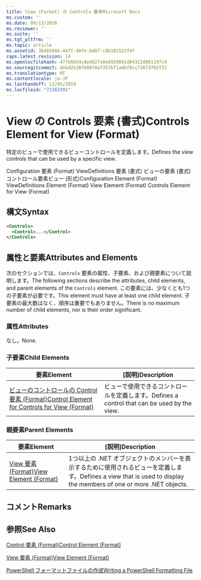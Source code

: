 ```yaml
---
title: View (Format) の Controls 要素Microsoft Docs
ms.custom: ''
ms.date: 09/13/2016
ms.reviewer: ''
ms.suite: ''
ms.tgt_pltfrm: ''
ms.topic: article
ms.assetid: 3bd82666-447f-40fe-bd87-c8b182522f4f
caps.latest.revision: 14
ms.openlocfilehash: 477b8b54c8edd2fa0e6939041d04322d861197c9
ms.sourcegitcommit: debd2b38fb8070a7357bf1a4bf9cc736f3702f31
ms.translationtype: MT
ms.contentlocale: ja-JP
ms.lasthandoff: 12/05/2019
ms.locfileid: "72363391"
---
```

# <a name="controls-element-for-view-format"></a><span data-ttu-id="64029-102">View の Controls 要素 (書式)</span><span class="sxs-lookup"><span data-stu-id="64029-102">Controls Element for View (Format)</span></span>

<span data-ttu-id="64029-103">特定のビューで使用できるビューコントロールを定義します。</span><span class="sxs-lookup"><span data-stu-id="64029-103">Defines the view controls that can be used by a specific view.</span></span>

<span data-ttu-id="64029-104">Configuration 要素 (Format) ViewDefinitions 要素 (書式) ビューの要素 (書式) コントロール要素ビュー (形式)</span><span class="sxs-lookup"><span data-stu-id="64029-104">Configuration Element (Format) ViewDefinitions Element (Format) View Element (Format) Controls Element for View (Format)</span></span>

## <a name="syntax"></a><span data-ttu-id="64029-105">構文</span><span class="sxs-lookup"><span data-stu-id="64029-105">Syntax</span></span>

```xml
<Controls>
  <Control>...</Control>
</Controls>
```

## <a name="attributes-and-elements"></a><span data-ttu-id="64029-106">属性と要素</span><span class="sxs-lookup"><span data-stu-id="64029-106">Attributes and Elements</span></span>

<span data-ttu-id="64029-107">次のセクションでは、`Controls` 要素の属性、子要素、および親要素について説明します。</span><span class="sxs-lookup"><span data-stu-id="64029-107">The following sections describe the attributes, child elements, and parent elements of the `Controls` element.</span></span> <span data-ttu-id="64029-108">この要素には、少なくとも1つの子要素が必要です。</span><span class="sxs-lookup"><span data-stu-id="64029-108">This element must have at least one child element.</span></span> <span data-ttu-id="64029-109">子要素の最大数はなく、順序は重要でもありません。</span><span class="sxs-lookup"><span data-stu-id="64029-109">There is no maximum number of child elements, nor is their order significant.</span></span>

### <a name="attributes"></a><span data-ttu-id="64029-110">属性</span><span class="sxs-lookup"><span data-stu-id="64029-110">Attributes</span></span>

<span data-ttu-id="64029-111">なし。</span><span class="sxs-lookup"><span data-stu-id="64029-111">None.</span></span>

### <a name="child-elements"></a><span data-ttu-id="64029-112">子要素</span><span class="sxs-lookup"><span data-stu-id="64029-112">Child Elements</span></span>

|<span data-ttu-id="64029-113">要素</span><span class="sxs-lookup"><span data-stu-id="64029-113">Element</span></span>|<span data-ttu-id="64029-114">[説明]</span><span class="sxs-lookup"><span data-stu-id="64029-114">Description</span></span>|
|-------------|-----------------|
|[<span data-ttu-id="64029-115">ビューのコントロールの Control 要素 (Format)</span><span class="sxs-lookup"><span data-stu-id="64029-115">Control Element for Controls for View (Format)</span></span>](./control-element-for-controls-for-view-format.md)|<span data-ttu-id="64029-116">ビューで使用できるコントロールを定義します。</span><span class="sxs-lookup"><span data-stu-id="64029-116">Defines a control that can be used by the view.</span></span>|

### <a name="parent-elements"></a><span data-ttu-id="64029-117">親要素</span><span class="sxs-lookup"><span data-stu-id="64029-117">Parent Elements</span></span>

|<span data-ttu-id="64029-118">要素</span><span class="sxs-lookup"><span data-stu-id="64029-118">Element</span></span>|<span data-ttu-id="64029-119">[説明]</span><span class="sxs-lookup"><span data-stu-id="64029-119">Description</span></span>|
|-------------|-----------------|
|[<span data-ttu-id="64029-120">View 要素 (Format)</span><span class="sxs-lookup"><span data-stu-id="64029-120">View Element (Format)</span></span>](./view-element-format.md)|<span data-ttu-id="64029-121">1つ以上の .NET オブジェクトのメンバーを表示するために使用されるビューを定義します。</span><span class="sxs-lookup"><span data-stu-id="64029-121">Defines a view that is used to display the members of one or more .NET objects.</span></span>|

## <a name="remarks"></a><span data-ttu-id="64029-122">コメント</span><span class="sxs-lookup"><span data-stu-id="64029-122">Remarks</span></span>

## <a name="see-also"></a><span data-ttu-id="64029-123">参照</span><span class="sxs-lookup"><span data-stu-id="64029-123">See Also</span></span>

[<span data-ttu-id="64029-124">Control 要素 (Format)</span><span class="sxs-lookup"><span data-stu-id="64029-124">Control Element (Format)</span></span>](./control-element-for-controls-for-view-format.md)

[<span data-ttu-id="64029-125">View 要素 (Format)</span><span class="sxs-lookup"><span data-stu-id="64029-125">View Element (Format)</span></span>](./view-element-format.md)

[<span data-ttu-id="64029-126">PowerShell フォーマットファイルの作成</span><span class="sxs-lookup"><span data-stu-id="64029-126">Writing a PowerShell Formatting File</span></span>](./writing-a-powershell-formatting-file.md)
